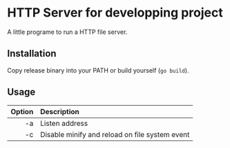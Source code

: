 # HTTP Server for developping project

A little programe to run a HTTP file server.

## Installation

Copy release binary into your PATH or build yourself (`go build`).

## Usage

| Option | Description                                    |
| -----: | :--------------------------------------------- |
|     -a | Listen address                                 |
|     -c | Disable minify and reload on file system event |
